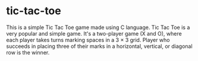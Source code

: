 # tic-tac-toe
This is a simple Tic Tac Toe game made using C language.
Tic Tac Toe is a very popular and simple game. It's a two-player game (X and O), where each player takes turns marking spaces in a 3 × 3 grid. Player who succeeds in placing three of their marks in a horizontal, vertical, or diagonal row is the winner.
